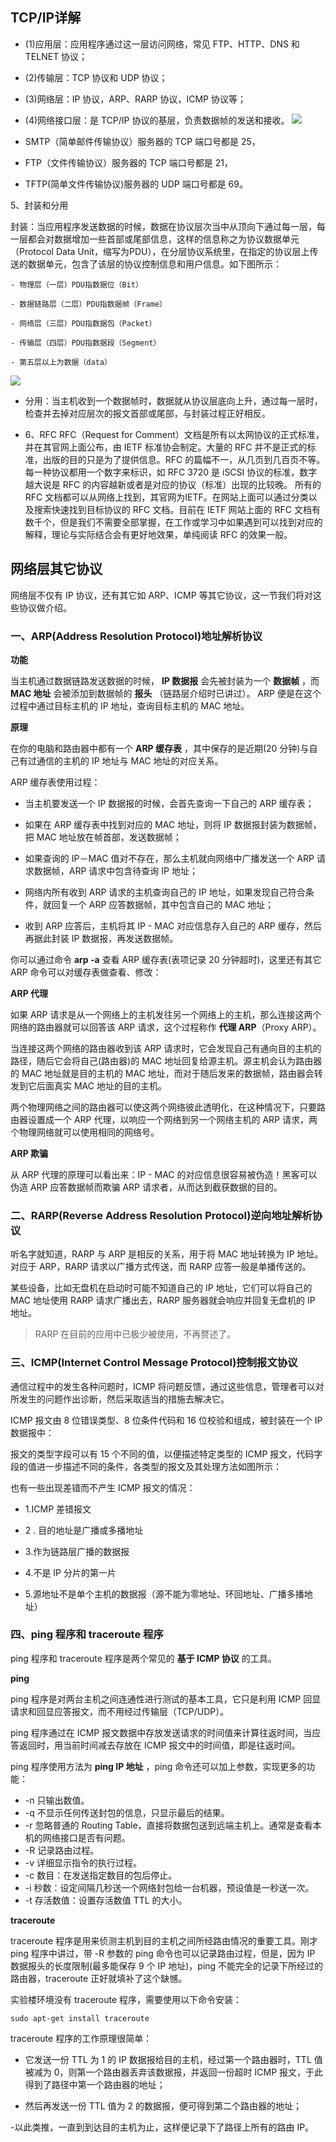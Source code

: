 ## TCP/IP详解 

- (1)应用层：应用程序通过这一层访问网络，常见 FTP、HTTP、DNS 和 TELNET 协议；

- (2)传输层：TCP 协议和 UDP 协议；

- (3)网络层：IP 协议，ARP、RARP 协议，ICMP 协议等；

- (4)网络接口层：是 TCP/IP   协议的基层，负责数据帧的发送和接收。
![](网络接口层.png)
- SMTP（简单邮件传输协议）服务器的 TCP 端口号都是 25，
- FTP（文件传输协议）服务器的 TCP 端口号都是 21，
- TFTP(简单文件传输协议)服务器的 UDP 端口号都是 69。

5、封装和分用

封装：当应用程序发送数据的时候，数据在协议层次当中从顶向下通过每一层，每一层都会对数据增加一些首部或尾部信息，这样的信息称之为协议数据单元（Protocol Data Unit，缩写为PDU），在分层协议系统里，在指定的协议层上传送的数据单元，包含了该层的协议控制信息和用户信息。如下图所示：

    - 物理层（一层）PDU指数据位（Bit）

    - 数据链路层（二层）PDU指数据帧（Frame）

    - 网络层（三层）PDU指数据包（Packet）

    - 传输层（四层）PDU指数据段（Segment）

    - 第五层以上为数据（data）
![](模型.png)
- 分用：当主机收到一个数据帧时，数据就从协议层底向上升，通过每一层时，检查并去掉对应层次的报文首部或尾部，与封装过程正好相反。

- 6、RFC
RFC（Request for Comment）文档是所有以太网协议的正式标准，并在其官网上面公布，由 IETF 标准协会制定。大量的 RFC 并不是正式的标准，出版的目的只是为了提供信息。RFC 的篇幅不一，从几页到几百页不等。每一种协议都用一个数字来标识，如 RFC 3720 是 iSCSI 协议的标准，数字越大说是 RFC 的内容越新或者是对应的协议（标准）出现的比较晚。
所有的 RFC 文档都可以从网络上找到，其官网为IETF。在网站上面可以通过分类以及搜索快速找到目标协议的 RFC 文档。目前在 IETF 网站上面的 RFC 文档有数千个，但是我们不需要全部掌握，在工作或学习中如果遇到可以找到对应的解释，理论与实际结合会有更好地效果，单纯阅读 RFC 的效果一般。



## 网络层其它协议

网络层不仅有 IP 协议，还有其它如 ARP、ICMP 等其它协议，这一节我们将对这些协议做介绍。



### 一、ARP(Address Resolution Protocol)地址解析协议

**功能**

当主机通过数据链路发送数据的时候， **IP 数据报** 会先被封装为一个 **数据帧** ，而 **MAC 地址** 会被添加到数据帧的 **报头** （链路层介绍时已讲过）。 ARP 便是在这个过程中通过目标主机的 IP 地址，查询目标主机的 MAC 地址。

**原理**

在你的电脑和路由器中都有一个 **ARP 缓存表** ，其中保存的是近期(20 分钟)与自己有过通信的主机的 IP 地址与 MAC 地址的对应关系。

ARP 缓存表使用过程：

*   当主机要发送一个 IP 数据报的时候，会首先查询一下自己的 ARP 缓存表；

*   如果在 ARP 缓存表中找到对应的 MAC 地址，则将 IP 数据报封装为数据帧，把 MAC 地址放在帧首部，发送数据帧；

*   如果查询的 IP－MAC 值对不存在，那么主机就向网络中广播发送一个 ARP 请求数据帧，ARP 请求中包含待查询 IP 地址；

*   网络内所有收到 ARP 请求的主机查询自己的 IP 地址，如果发现自己符合条件，就回复一个 ARP 应答数据帧，其中包含自己的 MAC 地址；

*   收到 ARP 应答后，主机将其 IP - MAC 对应信息存入自己的 ARP 缓存，然后再据此封装 IP 数据报，再发送数据帧。

你可以通过命令 **arp -a** 查看 ARP 缓存表(表项记录 20 分钟超时)，这里还有其它 ARP 命令可以对缓存表做查看、修改：



**ARP 代理**

如果 ARP 请求是从一个网络上的主机发往另一个网络上的主机，那么连接这两个网络的路由器就可以回答该 ARP 请求，这个过程称作 **代理 ARP**（Proxy ARP）。

当连接这两个网络的路由器收到该 ARP 请求时，它会发现自己有通向目的主机的路径，随后它会将自己(路由器)的 MAC 地址回复给源主机。源主机会认为路由器的 MAC 地址就是目的主机的 MAC 地址，而对于随后发来的数据帧，路由器会转发到它后面真实 MAC 地址的目的主机。

两个物理网络之间的路由器可以使这两个网络彼此透明化，在这种情况下，只要路由器设置成一个 ARP 代理，以响应一个网络到另一个网络主机的 ARP 请求，两个物理网络就可以使用相同的网络号。

**ARP 欺骗**

从 ARP 代理的原理可以看出来：IP - MAC 的对应信息很容易被伪造！黑客可以伪造 ARP 应答数据帧而欺骗 ARP 请求者，从而达到截获数据的目的。

### 二、RARP(Reverse Address Resolution Protocol)逆向地址解析协议

听名字就知道，RARP 与 ARP 是相反的关系，用于将 MAC 地址转换为 IP 地址。对应于 ARP，RARP 请求以广播方式传送，而 RARP 应答一般是单播传送的。

某些设备，比如无盘机在启动时可能不知道自己的 IP 地址，它们可以将自己的 MAC 地址使用 RARP 请求广播出去，RARP 服务器就会响应并回复无盘机的 IP 地址。

> 
> 
> RARP 在目前的应用中已极少被使用，不再赘述了。
> 
> 

### 三、ICMP(Internet Control Message Protocol)控制报文协议

通信过程中的发生各种问题时，ICMP 将问题反馈，通过这些信息，管理者可以对所发生的问题作出诊断，然后采取适当的措施去解决它。

ICMP 报文由 8 位错误类型、8 位条件代码和 16 位校验和组成，被封装在一个 IP 数据报中：


报文的类型字段可以有 15 个不同的值，以便描述特定类型的 ICMP 报文，代码字段的值进一步描述不同的条件，各类型的报文及其处理方法如图所示：



也有一些出现差错而不产生 ICMP 报文的情况：

*   1.ICMP 差错报文

*   2 . 目的地址是广播或多播地址

*   3.作为链路层广播的数据报

*   4.不是 IP 分片的第一片

*   5.源地址不是单个主机的数据报（源不能为零地址、环回地址、广播多播地址）

### 四、ping 程序和 traceroute 程序

ping 程序和 traceroute 程序是两个常见的 **基于 ICMP 协议** 的工具。

**ping**

ping 程序是对两台主机之间连通性进行测试的基本工具，它只是利用 ICMP 回显请求和回显应答报文，而不用经过传输层（TCP/UDP）。

ping 程序通过在 ICMP 报文数据中存放发送请求的时间值来计算往返时间，当应答返回时，用当前时间减去存放在 ICMP 报文中的时间值，即是往返时间。

ping 程序使用方法为 **ping IP 地址** ，ping 命令还可以加上参数，实现更多的功能：

*   -n 只输出数值。
*   -q 不显示任何传送封包的信息，只显示最后的结果。
*   -r 忽略普通的 Routing Table，直接将数据包送到远端主机上。通常是查看本机的网络接口是否有问题。
*   -R 记录路由过程。
*   -v 详细显示指令的执行过程。
*   -c 数目：在发送指定数目的包后停止。
*   -i 秒数：设定间隔几秒送一个网络封包给一台机器，预设值是一秒送一次。
*   -t 存活数值：设置存活数值 TTL 的大小。

**traceroute**

traceroute 程序是用来侦测主机到目的主机之间所经路由情况的重要工具。刚才 ping 程序中讲过，带 -R 参数的 ping 命令也可以记录路由过程，但是，因为 IP 数据报头的长度限制(最多能保存 9 个 IP 地址)，ping 不能完全的记录下所经过的路由器，traceroute 正好就填补了这个缺憾。

实验楼环境没有 traceroute 程序，需要使用以下命令安装：

```
sudo apt-get install traceroute

```

traceroute 程序的工作原理很简单：

*   它发送一份 TTL 为 1 的 IP 数据报给目的主机，经过第一个路由器时，TTL 值被减为 0，则第一个路由器丢弃该数据报，并返回一份超时 ICMP 报文，于此得到了路径中第一个路由器的地址；

*   然后再发送一份 TTL 值为 2 的数据报，便可得到第二个路由器的地址；

-以此类推，一直到到达目的主机为止，这样便记录下了路径上所有的路由 IP。
